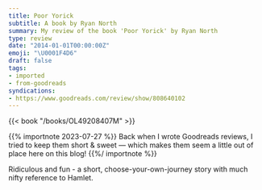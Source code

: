 ```yaml
---
title: Poor Yorick
subtitle: A book by Ryan North
summary: My review of the book 'Poor Yorick' by Ryan North
type: review
date: "2014-01-01T00:00:00Z"
emoji: "\U0001F4D6"
draft: false
tags:
- imported
- from-goodreads
syndications:
- https://www.goodreads.com/review/show/808640102
---
```


{{< book "/books/OL49208407M" >}}

{{% importnote 2023-07-27 %}}
Back when I wrote Goodreads reviews, I tried to keep them short & sweet — which makes them seem a little out of place here on this blog!
{{%/ importnote %}}

Ridiculous and fun - a short, choose-your-own-journey story with much nifty reference to Hamlet.
